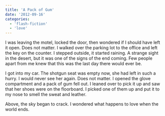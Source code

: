 ```yaml
---
title: 'A Pack of Gum'
date: '2012-09-16'
categories:
  - 'flash-fiction'
  - 'love'
---
```


I was leaving the motel, locked the door, then wondered if I should have left it
open. Does not matter. I walked over the parking lot to the office and left the
key on the counter. I stepped outside, it started raining. A strange sight in
the desert, but it was one of the signs of the end coming. Few people apart from
me knew that this was the last day there would ever be.

I got into my car. The shotgun seat was empty now, she had left in such a hurry.
I would never see her again. Does not matter. I opened the glove compartment and
a pack of gum fell out. I leaned over to pick it up and saw that her shoes were
on the floorboard. I picked one of them up and put it to my nose to smell the
sweat and leather.

Above, the sky began to crack. I wondered what happens to love when the world
ends.

